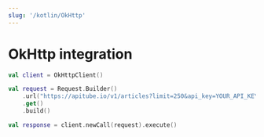 ```yaml
---
slug: '/kotlin/OkHttp'
---
```


# OkHttp integration

```kotlin
val client = OkHttpClient()

val request = Request.Builder()
	.url("https://apitube.io/v1/articles?limit=250&api_key=YOUR_API_KEY")
	.get()
	.build()

val response = client.newCall(request).execute()
```
